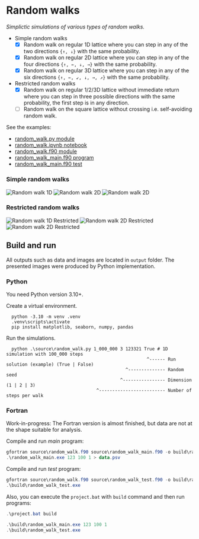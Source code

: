 # Random walks

_Simplictic simulations of various types of random walks._

- Simple random walks
  - [x] Random walk on regular 1D lattice where you can step in any of the two directions `{↑, ↓}` with the same probability.
  - [x] Random walk on regular 2D lattice where you can step in any of the four directions `{↑, ←, ↓, →}` with the same probability.
  - [x] Random walk on regular 3D lattice where you can step in any of the six directions `{↑, ←, ↙, ↓, →, ↗}` with the same probability.

- Restricted random walks
  - [x] Random walk on regular 1/2/3D lattice without immediate return where you can step in three possible directions with the same probability,
      the first step is in any direction.
  - [ ] Random walk on the square lattice without crossing i.e. self-avoiding random walk.

See the examples:

- [random_walk.py module](source/random_walk.py)
- [random_walk.ipynb notebook](source/random_walk.ipynb)
- [random_walk.f90 module](source/random_walk.f90)
- [random_walk_main.f90 program](source/random_walk_main.f90)
- [random_walk_main.f90 test](source/random_walk_test.f90)

### Simple random walks

![Random walk 1D](output/RandomWalk1D-restricted=False.png "Random walk 1D")
![Random walk 2D](output/RandomWalk2D-restricted=False.png "Random walk 2D")
![Random walk 2D](output/RandomWalk3D-restricted=False.png "Random walk 3D")

### Restricted random walks

![Random walk 1D Restricted](output/RandomWalk1D-restricted=True.png "Random walk 1D Restricted")
![Random walk 2D Restricted](output/RandomWalk2D-restricted=True.png "Random walk 2D Restricted")
![Random walk 2D Restricted](output/RandomWalk3D-restricted=True.png "Random walk 3D Restricted")

## Build and run

All outputs such as data and images are located in `output` folder.
The presented images were produced by Python implementation.

### Python

You need Python version 3.10+.

Create a virtual environment.

      python -3.10 -m venv .venv
      .venv\scripts\activate
      pip install matplotlib, seaborn, numpy, pandas

Run the simulations.

      python .\source\random_walk.py 1_000_000 3 123321 True # 1D simulation with 100_000 steps
                                                         ^------ Run solution (example) (True | False)
                                                 ^-------------- Random seed
                                               ^---------------- Dimension (1 | 2 | 3)
                                      ^------------------------- Number of steps per walk

### Fortran

Work-in-progress: The Fortran version is almost finished, but data are not at the shape suitable for analysis.

Compile and run *main* program:

```powershell
gfortran source\random_walk.f90 source\random_walk_main.f90 -o build\random_walk_main.exe
.\random_walk_main.exe 123 100 1 > data.psv
```

Compile and run *test* program:

```powershell
gfortran source\random_walk.f90 source\random_walk_test.f90 -o build\random_walk_test.exe
.\build\random_walk_test.exe
```

Also, you can execute the `project.bat` with `build` command and then run programs:

```powershell
.\project.bat build

.\build\random_walk_main.exe 123 100 1
.\build\random_walk_test.exe
```
